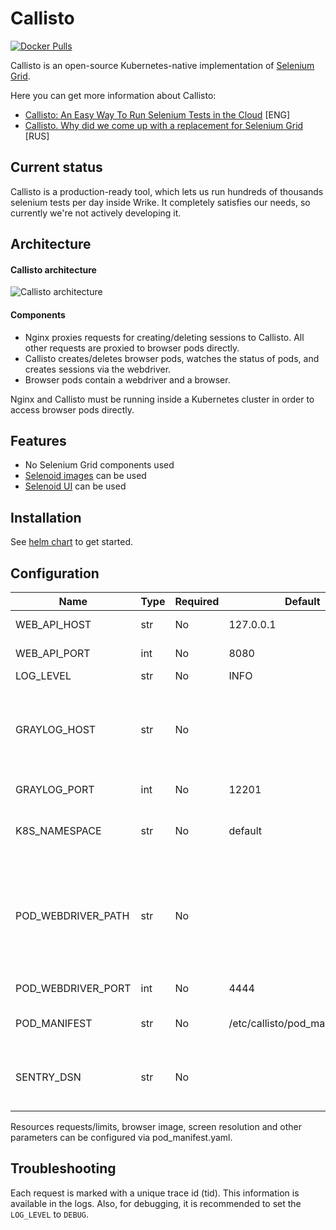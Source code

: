 # Callisto

[![Docker Pulls](https://img.shields.io/docker/pulls/wrike/callisto.svg)](https://hub.docker.com/r/wrike/callisto)

Callisto is an open-source Kubernetes-native implementation of [Selenium Grid](https://en.wikipedia.org/wiki/Selenium_(software)).

Here you can get more information about Callisto:

* [Callisto: An Easy Way To Run Selenium Tests in the Cloud](https://medium.com/wriketechclub/callisto-an-easy-way-to-run-selenium-tests-in-the-cloud-6c1bc39c49ae) [ENG]
* [Callisto. Why did we come up with a replacement for Selenium Grid](https://habr.com/ru/companies/wrike/articles/539682/) [RUS]

## Current status

Callisto is a production-ready tool, which lets us run hundreds of thousands selenium tests per day inside Wrike.
It completely satisfies our needs, so currently we're not actively developing it.

## Architecture

#### Callisto architecture

![Callisto architecture](docs/img/callisto_architecture.png)

#### Components

* Nginx proxies requests for creating/deleting sessions to Callisto. All other requests are proxied to browser pods directly.
* Callisto creates/deletes browser pods, watches the status of pods, and creates sessions via the webdriver.
* Browser pods contain a webdriver and a browser.

Nginx and Callisto must be running inside a Kubernetes cluster in order to access browser pods directly.

## Features

* No Selenium Grid components used
* [Selenoid images](https://github.com/aerokube/images) can be used
* [Selenoid UI](https://github.com/aerokube/selenoid-ui) can be used

## Installation

See [helm chart](https://github.com/wrike/callisto-chart) to get started.

## Configuration

| Name | Type | Required | Default | Description |
| ---- | ---- | -------- | ------- | ----------- |
| WEB_API_HOST | str | No | 127.0.0.1 | a host to run web api |
| WEB_API_PORT | int | No | 8080 | a port to run web api |
| LOG_LEVEL | str | No | INFO | log level |
| GRAYLOG_HOST | str | No | | Graylog host address. Logging to Graylog is disabled if left empty |
| GRAYLOG_PORT | int | No | 12201 | Graylog port |
| K8S_NAMESPACE | str | No | default | k8s namespace to spawn pods |
| POD_WEBDRIVER_PATH | str | No | | webdriver path location. On selenoid images `/wd/hub` for firefox, empty for others |
| POD_WEBDRIVER_PORT | int | No | 4444 | webdriver port |
| POD_MANIFEST | str | No | /etc/callisto/pod_manifest.yaml | Path to pod manifest file |
| SENTRY_DSN | str | No | | Sentry DSN. Sentry disabled if left empty |

Resources requests/limits, browser image, screen resolution and other parameters can be configured via pod_manifest.yaml.

## Troubleshooting

Each request is marked with a unique trace id (tid). This information is available in the logs. Also, for debugging, it is recommended to set the `LOG_LEVEL` to `DEBUG`.
